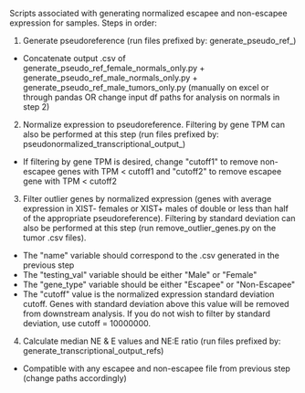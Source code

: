Scripts associated with generating normalized escapee and non-escapee expression for samples. Steps in order:

1) Generate pseudoreference (run files prefixed by: generate_pseudo_ref_)
- Concatenate output .csv of generate_pseudo_ref_female_normals_only.py + generate_pseudo_ref_male_normals_only.py + generate_pseudo_ref_male_tumors_only.py (manually on excel or through pandas OR change input df paths for analysis on normals in step 2)

2) Normalize expression to pseudoreference. Filtering by gene TPM can also be performed at this step (run files prefixed by: pseudonormalized_transcriptional_output_)

- If filtering by gene TPM is desired, change "cutoff1" to remove non-escapee genes with TPM < cutoff1 and "cutoff2" to remove escapee gene with TPM < cutoff2

3) Filter outlier genes by normalized expression (genes with average expression in XIST- females or XIST+ males of double or less than half of the appropriate pseudoreference). Filtering by standard deviation can also be performed at this step (run remove_outlier_genes.py on the tumor .csv files).

- The "name" variable should correspond to the .csv generated in the previous step
- The "testing_val" variable should be either "Male" or "Female"
- The "gene_type" variable should be either "Escapee" or "Non-Escapee"
- The "cutoff" value is the normalized expression standard deviation cutoff. Genes with standard deviation above this value will be removed from downstream analysis. If you do not wish to filter by standard deviation, use cutoff = 10000000.


4) Calculate median NE & E values and NE:E ratio (run files prefixed by: generate_transcriptional_output_refs)
- Compatible with any escapee and non-escapee file from previous step (change paths accordingly)
